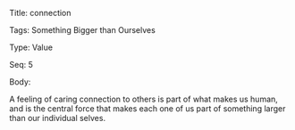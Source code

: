 Title:  connection

Tags:   Something Bigger than Ourselves

Type:   Value

Seq:    5

Body: 

A feeling of caring connection to others is part of what makes us human, and is the central force that makes each one of us part of something larger than our individual selves. 

